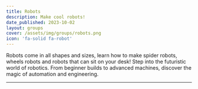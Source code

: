 ```yaml
---
title: Robots
description: Make cool robots!
date_published: 2023-10-02
layout: groups
cover: /assets/img/groups/robots.png
icon: 'fa-solid fa-robot'
---
```


Robots come in all shapes and sizes, learn how to make spider robots, wheels robots and robots that can sit on your desk! Step into the futuristic world of robotics. From beginner builds to advanced machines, discover the magic of automation and engineering.

---
